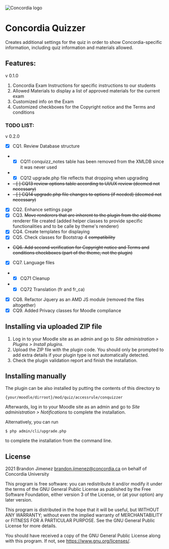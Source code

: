 ![Concordia logo](https://www.concordia.ca/etc/designs/concordia/clientlibs/img/logo-concordia-university-montreal.png)

# Concordia Quizzer #

Creates additional settings for the quiz in order to show Concordia-specific
information, including quiz information and materials allowed.

## Features: ##
v 0.1.0
1. Concordia Exam Instructions for specific instructions to our students
2. Allowed Materials to display a list of approved materials for the current exam
3. Customized info on the Exam
4. Customized checkboxes for the Copyright notice and the Terms and conditions

### TODO LIST: ###
v 0.2.0
- [x] CQ1. Review Database structure
- - [x] CQ11 conquizz_notes table has been removed from the XMLDB since it was never used
- - [x] CQ12 upgrade.php file reflects that dropping when upgrading
- ~~- [ ] CQ13 review options table according to UI/UX review (deemed not necessary)~~
- ~~- [ ] CQ14 upgrade.php file changes to options (if needed) (deemed not necessary)~~
- [x] CQ2. Enhance settings page
- [x] CQ3. ~~Move renderers that are inherent to the plugin from the old theme~~ renderer file created
      (added helper classes to provide specific functionalities and to be calle by theme's renderer)
- [x] CQ4. Create templates for displaying
- [x] CQ5. Check classes for Bootstrap 4 ~~compatibility~~
- ~~CQ6. Add second verification for Copyright notice and Terms and conditions checkboxes (part of the theme, not the plugin)~~
- [x] CQ7. Language files
- - [x] CQ71 Cleanup
- - [x] CQ72 Translation (fr and fr_ca)
- [x] CQ8. Refactor Jquery as an AMD JS module (removed the files altogether)
- [x] CQ9. Added Privacy classes for Moodle compliance

## Installing via uploaded ZIP file ##

1. Log in to your Moodle site as an admin and go to _Site administration >
   Plugins > Install plugins_.
2. Upload the ZIP file with the plugin code. You should only be prompted to add
   extra details if your plugin type is not automatically detected.
3. Check the plugin validation report and finish the installation.

## Installing manually ##

The plugin can be also installed by putting the contents of this directory to

    {your/moodle/dirroot}/mod/quiz/accessrule/conquizzer

Afterwards, log in to your Moodle site as an admin and go to _Site administration >
Notifications_ to complete the installation.

Alternatively, you can run

    $ php admin/cli/upgrade.php

to complete the installation from the command line.

## License ##

2021 Brandon Jimenez <brandon.jimenez@concordia.ca> on behalf of Concordia University

This program is free software: you can redistribute it and/or modify it under
the terms of the GNU General Public License as published by the Free Software
Foundation, either version 3 of the License, or (at your option) any later
version.

This program is distributed in the hope that it will be useful, but WITHOUT ANY
WARRANTY; without even the implied warranty of MERCHANTABILITY or FITNESS FOR A
PARTICULAR PURPOSE.  See the GNU General Public License for more details.

You should have received a copy of the GNU General Public License along with
this program.  If not, see <https://www.gnu.org/licenses/>.

